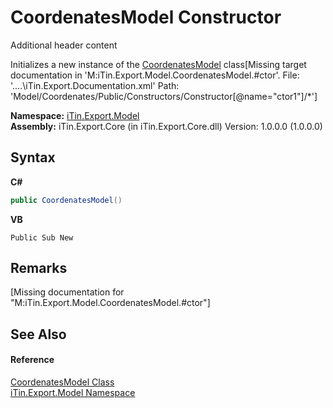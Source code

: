# CoordenatesModel Constructor 
Additional header content 

Initializes a new instance of the <a href="T_iTin_Export_Model_CoordenatesModel">CoordenatesModel</a> class\[Missing <include> target documentation in 'M:iTin.Export.Model.CoordenatesModel.#ctor'.  File: '..\..\iTin.Export.Documentation.xml' Path: 'Model/Coordenates/Public/Constructors/Constructor[@name="ctor1"]/*'\]

**Namespace:**&nbsp;<a href="N_iTin_Export_Model">iTin.Export.Model</a><br />**Assembly:**&nbsp;iTin.Export.Core (in iTin.Export.Core.dll) Version: 1.0.0.0 (1.0.0.0)

## Syntax

**C#**<br />
``` C#
public CoordenatesModel()
```

**VB**<br />
``` VB
Public Sub New
```


## Remarks
\[Missing <remarks> documentation for "M:iTin.Export.Model.CoordenatesModel.#ctor"\]

## See Also


#### Reference
<a href="T_iTin_Export_Model_CoordenatesModel">CoordenatesModel Class</a><br /><a href="N_iTin_Export_Model">iTin.Export.Model Namespace</a><br />